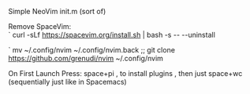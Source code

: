 Simple NeoVim init.m (sort of)
  
Remove SpaceVim:  
`
curl -sLf https://spacevim.org/install.sh | bash -s -- --uninstall
  
`
mv ~/.config/nvim ~/.config/nvim.back ;; git clone https://github.com/grenudi/nvim ~/.config/nvim

On First Launch Press: space+pi , to install plugins , then just space+wc (sequentially just like in Spacemacs)
